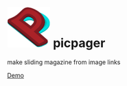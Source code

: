 # <img src="/images/logoPicPagerSmall.png" width="100"> picpager

make sliding magazine from image links

[Demo](http://ibarros.com/picpager/)
